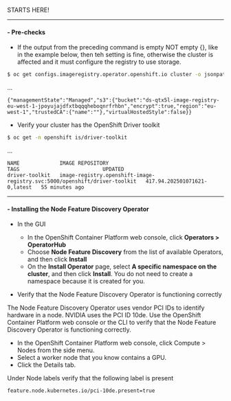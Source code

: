 
STARTS HERE!

----
#### - Pre-checks

- If the output from the preceding command is empty NOT empty {}, like in the example below, then teh setting is fine, otherwise the cluster is affected and it must configure the registry to use storage.
```bash
$ oc get configs.imageregistry.operator.openshift.io cluster -o jsonpath='{.spec.storage}{"\n"}'
```
... 
```text
{"managementState":"Managed","s3":{"bucket":"ds-qtx5l-image-registry-eu-west-1-jpoyujajdfxtbqqqheboqnrfrhbn","encrypt":true,"region":"eu-west-1","trustedCA":{"name":""},"virtualHostedStyle":false}}
```

- Verify your cluster has the OpenShift Driver toolkit

```bash
$ oc get -n openshift is/driver-toolkit
```
...

```text
NAME             IMAGE REPOSITORY                                                            TAGS                           UPDATED
driver-toolkit   image-registry.openshift-image-registry.svc:5000/openshift/driver-toolkit   417.94.202501071621-0,latest   55 minutes ago
```

----

#### - Installing the Node Feature Discovery Operator
- In the GUI

  - In the OpenShift Container Platform web console, click **Operators > OperatorHub**
  - Choose **Node Feature Discovery** from the list of available Operators, and then click **Install**
  - On the **Install Operator** page, select **A specific namespace on the cluster**, and then click **Install**. You do not need to create a namespace because it is created for you.

- Verify that the Node Feature Discovery Operator is functioning correctly

The Node Feature Discovery Operator uses vendor PCI IDs to identify hardware in a node. NVIDIA uses the PCI ID 10de. Use the OpenShift Container Platform web console or the CLI to verify that the Node Feature Discovery Operator is functioning correctly.

  - In the OpenShift Container Platform web console, click Compute > Nodes from the side menu.
  - Select a worker node that you know contains a GPU.
  - Click the Details tab.

Under Node labels verify that the following label is present

```text
feature.node.kubernetes.io/pci-10de.present=true
```